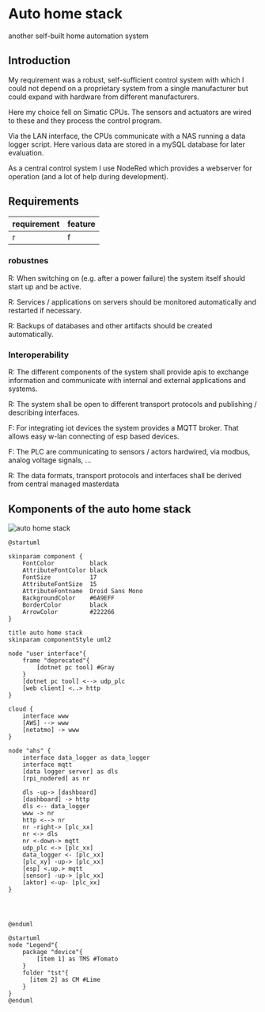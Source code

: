 # Auto home stack

another self-built home automation system

## Introduction

My requirement was a robust, self-sufficient control system with which I could not depend on a proprietary system from a single manufacturer but could expand with hardware from different manufacturers.

Here my choice fell on Simatic CPUs. The sensors and actuators are wired to these and they process the control program.

Via the LAN interface, the CPUs communicate with a NAS running a data logger script. Here various data are stored in a mySQL database for later evaluation.

As a central control system I use NodeRed which provides a webserver for operation (and a lot of help during development).

## Requirements

requirement | feature
-|-
r|f

### robustnes

R: When switching on (e.g. after a power failure) the system itself should start up and be active.

R: Services / applications on servers should be monitored automatically and restarted if necessary.

R: Backups of databases and other artifacts should be created automatically.

### Interoperability

R: The different components of the system shall provide apis to exchange information and communicate with internal and external applications and systems.

R: The system shall be open to different transport protocols and publishing / describing interfaces.

F: For integrating iot devices the system provides a MQTT broker. That allows easy w-lan connecting of esp based devices.

F: The PLC are communicating to sensors / actors hardwired, via modbus, analog voltage signals, ...

R: The data formats, transport protocols and interfaces shall be derived from central managed masterdata

## Komponents of the auto home stack

![auto home stack](https://www.plantuml.com/plantuml/png/0/RLB1Rjim3BtxAuZax00jq0m3WgBPrkoqKmux54QWM6fin1OrYfwR3VdtKPRjn4ju8z-Z-1wf5y-AkAch9F77qZf5geOSQuVMM8Q_2KXiqF9Nh91WZ7sbycC7hfcft3TiBgmB66hRye-vDCB3fzksI7bukaMigWNvHbXgs2hhuGTQx6XVPCQ1iB5wb3PVhZ-_RZOHHjA69gglD1DXEtKqVvHOBfDpad39bG7LC4A1CbvM97rtrhFban1bUOz9Ob4Rc3NU49IM3RshtCpY-jufc9XfuyZaYetkwo7UDB8r32u7Hgmoc7ydTUhWStANi4hJPsYqsxagZupMx26lIX4aw6Bn30Mp2qRo2XlTtt0K1MtRnhxrpsq6uRMn8eCKroZLM3mFlbJXPpSFQSLgL-7X89wLlqx_8zQ_c7ipme6-HLRrsr3MjLO-ukJANPX8HdU0fQG3X01fuqIMFE6BFIhIsV3aa0VLdVMXGrPreqfi1PwDMQ37ZVO5Iv1IUIWuZ98Dxpu-iW5OIMrGsgKQMokrqLv_bOuuQRxUr2gTOZ4vPOE_2MQy2pTjtE9gp9itrYFTxr173j0gO1T83YdnOgoMt_eF "auto home stack")

``` plantuml
@startuml

skinparam component {
    FontColor          black
    AttributeFontColor black
    FontSize           17
    AttributeFontSize  15
    AttributeFontname  Droid Sans Mono
    BackgroundColor    #6A9EFF
    BorderColor        black
    ArrowColor         #222266
}

title auto home stack
skinparam componentStyle uml2

node "user interface"{
    frame "deprecated"{
        [dotnet pc tool] #Gray
    }
    [dotnet pc tool] <--> udp_plc
    [web client] <..> http
}

cloud {
    interface www
    [AWS] --> www
    [netatmo] -> www
}

node "ahs" {
    interface data_logger as data_logger
    interface mqtt
    [data logger server] as dls
    [rpi_nodered] as nr

    dls -up-> [dashboard]
    [dashboard] -> http
    dls <-- data_logger
    www -> nr
    http <--> nr
    nr -right-> [plc_xx]
    nr <-> dls
    nr <-down-> mqtt
    udp_plc <-> [plc_xx]
    data_logger <- [plc_xx]
    [plc_xy] -up-> [plc_xx]
    [esp] <.up.> mqtt
    [sensor] -up-> [plc_xx]
    [aktor] <-up- [plc_xx]
}




@enduml
```

``` plantuml
@startuml
node "Legend"{
    package "device"{
        [item 1] as TMS #Tomato
    }
    folder "tst"{
      [item 2] as CM #Lime
    }
}
@enduml
```
